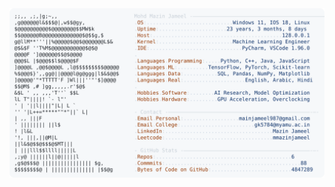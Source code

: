 <picture>
  <source srcset="https://raw.githubusercontent.com/mmazinjameel/mmazinjameel/main/dark_mode.svg?v=1739484514" media="(prefers-color-scheme: dark)">
  <img src="https://raw.githubusercontent.com/mmazinjameel/mmazinjameel/main/light_mode.svg?v=1739484514">
</picture>
